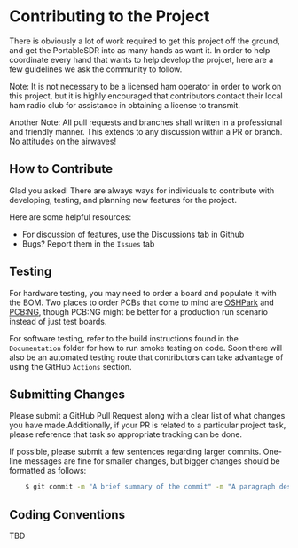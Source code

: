 # Contributing to the Project
There is obviously a lot of work required to get this project off the ground, and get the PortableSDR into as many hands as want it. In order to help coordinate every hand that wants to help develop the projcet, here are a few guidelines we ask the community to follow.

Note: It is not necessary to be a licensed ham operator in order to work on this project, but it is highly encouraged that contributors contact their local ham radio club for assistance in obtaining a license to transmit. 

Another Note: All pull requests and branches shall written in a professional and friendly manner. This extends to any discussion within a PR or branch. No attitudes on the airwaves!

## How to Contribute

Glad you asked! There are always ways for individuals to contribute with developing, testing, and planning new features for the project. 

Here are some helpful resources:
- For discussion of features, use the Discussions tab in Github
- Bugs? Report them in the `Issues` tab

## Testing
  For hardware testing, you may need to order a board and populate it with the BOM. Two places to order PCBs that come to mind are [OSHPark](oshpark.com) and [PCB:NG](pcb.ng), though PCB:NG might be better for a production run scenario instead of just test boards.

  For software testing, refer to the build instructions found in the `Documentation` folder for how to run smoke testing on code. Soon there will also be an automated testing route that contributors can take advantage of using the GitHub `Actions` section.

## Submitting Changes
Please submit a GitHub Pull Request along with a clear list of what changes you have made.Additionally, if your PR is related to a particular project task, please reference that task so appropriate tracking can be done. 

If possible, please submit a few sentences regarding larger commits. One-line messages are fine for smaller changes, but bigger changes should be formatted as follows:
```bash
    $ git commit -m "A brief summary of the commit" -m "A paragraph describing what changed and its impact."
```

## Coding Conventions
TBD
